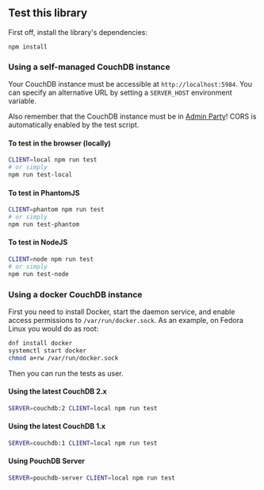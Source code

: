 Test this library
------

First off, install the library's dependencies:

```
npm install
```

### Using a self-managed CouchDB instance

Your CouchDB instance must be accessible at `http://localhost:5984`. You can specify an alternative URL by setting a `SERVER_HOST` environment variable.

Also remember that the CouchDB instance must be in [Admin Party](http://guide.couchdb.org/draft/security.html#party)! CORS is automatically enabled by the test script.

#### To test in the browser (locally)

```bash
CLIENT=local npm run test
# or simply
npm run test-local
```

#### To test in PhantomJS

```bash
CLIENT=phantom npm run test
# or simply
npm run test-phantom
```

#### To test in NodeJS

```bash
CLIENT=node npm run test
# or simply
npm run test-node
```

### Using a docker CouchDB instance

First you need to install Docker, start the daemon service, and enable access permissions to `/var/run/docker.sock`. As an example, on Fedora Linux you would do as root:

```bash
dnf install docker
systemctl start docker
chmod a+rw /var/run/docker.sock
```

Then you can run the tests as user.

#### Using the latest CouchDB 2.x

```bash
SERVER=couchdb:2 CLIENT=local npm run test
```

#### Using the latest CouchDB 1.x

```bash
SERVER=couchdb:1 CLIENT=local npm run test
```

#### Using PouchDB Server

```bash
SERVER=pouchdb-server CLIENT=local npm run test
```
